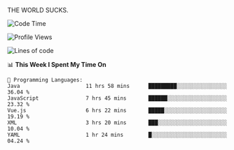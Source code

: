 THE WORLD SUCKS.

<!--START_SECTION:waka-->
![Code Time](http://img.shields.io/badge/Code%20Time-673%20hrs-blue)

![Profile Views](http://img.shields.io/badge/Profile%20Views-0-blue)

![Lines of code](https://img.shields.io/badge/From%20Hello%20World%20I%27ve%20Written-2.2%20million%20lines%20of%20code-blue)

📊 **This Week I Spent My Time On** 

```text
💬 Programming Languages: 
Java                     11 hrs 58 mins      █████████░░░░░░░░░░░░░░░░   36.04 % 
JavaScript               7 hrs 45 mins       ██████░░░░░░░░░░░░░░░░░░░   23.32 % 
Vue.js                   6 hrs 22 mins       █████░░░░░░░░░░░░░░░░░░░░   19.19 % 
XML                      3 hrs 20 mins       ███░░░░░░░░░░░░░░░░░░░░░░   10.04 % 
YAML                     1 hr 24 mins        █░░░░░░░░░░░░░░░░░░░░░░░░   04.24 % 
```


<!--END_SECTION:waka-->
